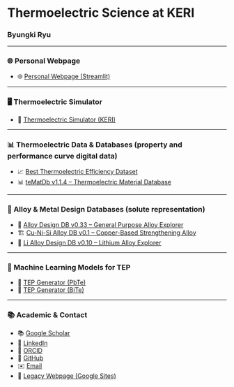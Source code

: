 # Thermoelectric Science at KERI  
### Byungki Ryu

---

### 🌐 Personal Webpage
- 🌐 [Personal Webpage (Streamlit)](https://byungkiryu.streamlit.app/)

---

### 🖥️ Thermoelectric Simulator
- 🧊 [Thermoelectric Simulator (KERI)](https://github.com/jaywan-chung/teg-sim-lite)

---

### 📊 Thermoelectric Data & Databases (property and performance curve digital data)
- 📈 [Best Thermoelectric Efficiency Dataset](https://data.mendeley.com/datasets/r9bhpv6vx9/1)
- 📊 [teMatDb v1.1.4 – Thermoelectric Material Database](https://tematdbv114.streamlit.app/)

---

### 🧱 Alloy & Metal Design Databases (solute representation)
- 🧪 [Alloy Design DB v0.33 – General Purpose Alloy Explorer](https://byungkiryu-alloydesigndb-demo-v0-33-main-v0-33-u86ejf.streamlit.app/)
- 🏗️ [Cu-Ni-Si Alloy DB v0.1 – Copper-Based Strengthening Alloy](https://cunisi-v01.streamlit.app/)
- 🔋 [Li Alloy Design DB v0.10 – Lithium Alloy Explorer](https://lithiumalloydesigndbv010.streamlit.app/)

---

### 🤖 Machine Learning Models for TEP
- 🤖 [TEP Generator (PbTe)](https://jaywan-chung.github.io/ml-tep-PbTe/)
- 🤖 [TEP Generator (BiTe)](https://jaywan-chung.github.io/ml-tep-BiTe/)

---

### 📚 Academic & Contact
- 📚 [Google Scholar](https://scholar.google.com/citations?user=fldxgiEAAAAJ&hl=ko)
- 💼 [LinkedIn](https://www.linkedin.com/in/byungki-ryu-9896a222/)
- 🧬 [ORCID](https://orcid.org/0000-0002-0867-6457)
- 🐙 [GitHub](https://github.com/byungkiryu)
- ✉️ [Email](mailto:byungkiryu@keri.re.kr)
- 📁 [Legacy Webpage (Google Sites)](https://sites.google.com/view/tesimulator/)
